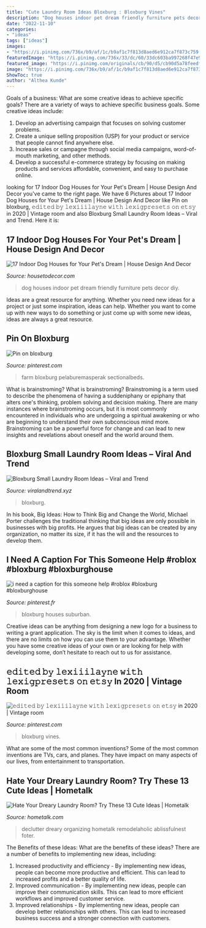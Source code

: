 ```yaml
---
title: "Cute Laundry Room Ideas Bloxburg : Bloxburg Vines"
description: "Dog houses indoor pet dream friendly furniture pets decor diy"
date: "2022-11-10"
categories:
- "ideas"
tags: ["ideas"]
images:
- "https://i.pinimg.com/736x/b9/af/1c/b9af1c7f813d8aed6e912ca7f873c759.jpg"
featuredImage: "https://i.pinimg.com/736x/33/dc/60/33dc603ba997268f47e9d5200736741c.jpg"
featured_image: "https://i.pinimg.com/originals/cb/90/d5/cb90d5a78feedf308c3d59cf8842fa16.jpg"
image: "https://i.pinimg.com/736x/b9/af/1c/b9af1c7f813d8aed6e912ca7f873c759.jpg"
ShowToc: true
author: "Althea Kunde"
---
```



Goals of a business: What are some creative ideas to achieve specific goals?
There are a variety of ways to achieve specific business goals. Some creative ideas include:
1. Develop an advertising campaign that focuses on solving customer problems.
2. Create a unique selling proposition (USP) for your product or service that people cannot find anywhere else.
3. Increase sales or campagne through social media campaigns, word-of-mouth marketing, and other methods. 
4. Develop a successful e-commerce strategy by focusing on making products and services affordable, convenient, and easy to purchase online.

	

		
looking for 17 Indoor Dog Houses for Your Pet&#039;s Dream | House Design And Decor you've came to the right page. We have 6 Pictures about 17 Indoor Dog Houses for Your Pet&#039;s Dream | House Design And Decor like Pin on bloxburg, 𝚎𝚍𝚒𝚝𝚎𝚍 𝚋𝚢 𝚕𝚎𝚡𝚒𝚒𝚒𝚕𝚊𝚢𝚗𝚎 𝚠𝚒𝚝𝚑 𝚕𝚎𝚡𝚒𝚐𝚙𝚛𝚎𝚜𝚎𝚝𝚜 𝚘𝚗 𝚎𝚝𝚜𝚢 in 2020 | Vintage room and also Bloxburg Small Laundry Room Ideas – Viral and Trend. Here it is:
		
    
## 17 Indoor Dog Houses For Your Pet&#039;s Dream | House Design And Decor

<img loading=lazy src="http://housetodecor.com/wp-content/uploads/2016/01/DIY-simple-dog-house-corner.jpg" onerror="this.onerror=null;this.src='https://tse3.mm.bing.net/th?id=OIP.MJUrgzCwH6SVdQErt83zXgHaJ4&amp;pid=15.1';" alt="17 Indoor Dog Houses for Your Pet&#039;s Dream | House Design And Decor">

_Source: housetodecor.com_

>dog houses indoor pet dream friendly furniture pets decor diy. 

	

Ideas are a great resource for anything. Whether you need new ideas for a project or just some inspiration, ideas can help. Whether you want to come up with new ways to do something or just come up with some new ideas, ideas are always a great resource.

    
## Pin On Bloxburg

<img loading=lazy src="https://i.pinimg.com/736x/33/dc/60/33dc603ba997268f47e9d5200736741c.jpg" onerror="this.onerror=null;this.src='https://tse3.mm.bing.net/th?id=OIP.tPDfnvdUN_Gf-CcNkhBZRQHaLG&amp;pid=15.1';" alt="Pin on bloxburg">

_Source: pinterest.com_

>farm bloxburg pelaburemasperak sectionalbeds. 

	

What is brainstroming?
What is brainstroming? Brainstroming is a term used to describe the phenomena of having a suddeniphany or epiphany that alters one's thinking, problem solving and decision making. There are many instances where brainstroming occurs, but it is most commonly encountered in individuals who are undergoing a spiritual awakening or who are beginning to understand their own subconscious mind more. Brainstroming can be a powerful force for change and can lead to new insights and revelations about oneself and the world around them.

    
## Bloxburg Small Laundry Room Ideas – Viral And Trend

<img loading=lazy src="https://i.pinimg.com/originals/cb/90/d5/cb90d5a78feedf308c3d59cf8842fa16.jpg" onerror="this.onerror=null;this.src='https://tse1.mm.bing.net/th?id=OIP.o-ztvAyxIHwUuoTKRJgPqAHaLG&amp;pid=15.1';" alt="Bloxburg Small Laundry Room Ideas – Viral and Trend">

_Source: viralandtrend.xyz_

>bloxburg. 

	

In his book, Big Ideas: How to Think Big and Change the World, Michael Porter challenges the traditional thinking that big ideas are only possible in businesses with big profits. He argues that big ideas can be created by any organization, no matter its size, if it has the will and the resources to develop them.

    
## I Need A Caption For This Someone Help #roblox #bloxburg #bloxburghouse

<img loading=lazy src="https://i.pinimg.com/736x/b9/af/1c/b9af1c7f813d8aed6e912ca7f873c759.jpg" onerror="this.onerror=null;this.src='https://tse2.mm.bing.net/th?id=OIP.cVklVAvAAQ16voYuAuiocgHaD4&amp;pid=15.1';" alt="i need a caption for this someone help #roblox #bloxburg #bloxburghouse">

_Source: pinterest.fr_

>bloxburg houses suburban. 

	

Creative ideas can be anything from designing a new logo for a business to writing a grant application. The sky is the limit when it comes to ideas, and there are no limits on how you can use them to your advantage. Whether you have some creative ideas of your own or are looking for help with developing some, don’t hesitate to reach out to us for assistance.

    
## 𝚎𝚍𝚒𝚝𝚎𝚍 𝚋𝚢 𝚕𝚎𝚡𝚒𝚒𝚒𝚕𝚊𝚢𝚗𝚎 𝚠𝚒𝚝𝚑 𝚕𝚎𝚡𝚒𝚐𝚙𝚛𝚎𝚜𝚎𝚝𝚜 𝚘𝚗 𝚎𝚝𝚜𝚢 In 2020 | Vintage Room

<img loading=lazy src="https://i.pinimg.com/736x/b7/e1/d7/b7e1d77a8c0d7e3409f1467468f3cd16.jpg" onerror="this.onerror=null;this.src='https://tse1.mm.bing.net/th?id=OIP.aELG4ugypuIiG9_ieLgYigHaJ4&amp;pid=15.1';" alt="𝚎𝚍𝚒𝚝𝚎𝚍 𝚋𝚢 𝚕𝚎𝚡𝚒𝚒𝚒𝚕𝚊𝚢𝚗𝚎 𝚠𝚒𝚝𝚑 𝚕𝚎𝚡𝚒𝚐𝚙𝚛𝚎𝚜𝚎𝚝𝚜 𝚘𝚗 𝚎𝚝𝚜𝚢 in 2020 | Vintage room">

_Source: pinterest.com_

>bloxburg vines. 

	

What are some of the most common inventions?
Some of the most common inventions are TVs, cars, and planes. They have impact on many aspects of our lives, from entertainment to transportation.

    
## Hate Your Dreary Laundry Room? Try These 13 Cute Ideas | Hometalk

<img loading=lazy src="https://cdn-fastly.hometalk.com/media/2016/12/27/3660026/s-hate-your-dreary-laundry-room-try-these-13-cute-ideas-laundry-rooms.jpg?size=1600x1000&amp;nocrop=1" onerror="this.onerror=null;this.src='https://tse1.mm.bing.net/th?id=OIP.22RFGGXdaAcU0JlSMfIgFwHaJ4&amp;pid=15.1';" alt="Hate Your Dreary Laundry Room? Try These 13 Cute Ideas | Hometalk">

_Source: hometalk.com_

>declutter dreary organizing hometalk remodelaholic ablissfulnest foter. 

	

The Benefits of these Ideas: What are the benefits of these ideas?
There are a number of benefits to implementing new ideas, including: 
1. Increased productivity and efficiency - By implementing new ideas, people can become more productive and efficient. This can lead to increased profits and a better quality of life. 
2. Improved communication - By implementing new ideas, people can improve their communication skills. This can lead to more efficient workflows and improved customer service. 
3. Improved relationships - By implementing new ideas, people can develop better relationships with others. This can lead to increased business success and a stronger connection with customers.

